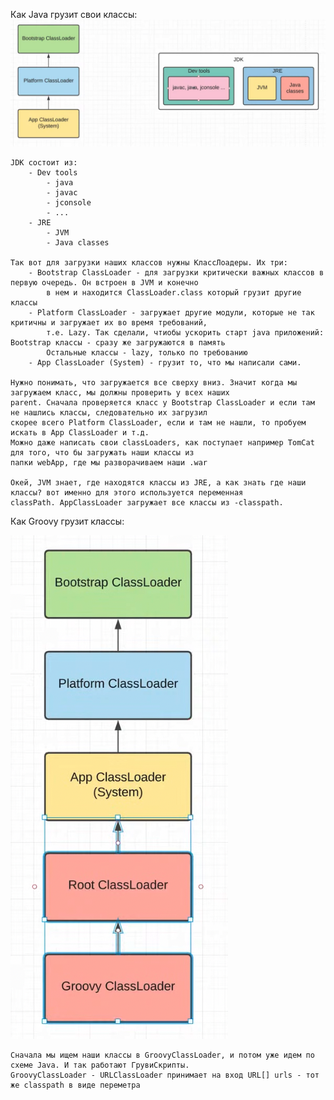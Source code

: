Как Java грузит свои классы:
![](images/javaClassLoader.png)

    JDK состоит из:
        - Dev tools
            - java
            - javac
            - jconsole
            - ...
        - JRE
            - JVM
            - Java classes

    Так вот для загрузки наших классов нужны КлассЛоадеры. Их три:
        - Bootstrap ClassLoader - для загрузки критически важных классов в первую очередь. Он встроен в JVM и конечно 
            в нем и находится ClassLoader.class который грузит другие классы
        - Platform ClassLoader - загружает другие модули, которые не так критичны и загружает их во время требований, 
            т.е. Lazy. Так сделали, чтиобы ускорить старт java приложений: Bootstrap классы - сразу же загружаются в память
            Остальные классы - lazy, только по требованию
        - App ClassLoader (System) - грузит то, что мы написали сами.

    Нужно понимать, что загружается все сверху вниз. Значит когда мы загружаем класс, мы должны проверить у всех наших 
    parent. Сначала проверяется класс у Bootstrap ClassLoader и если там не нашлись классы, следовательно их загрузил
    скорее всего Platform ClassLoader, если и там не нашли, то пробуем искать в App ClassLoader и т.д.
    Можно даже написать свои classLoaders, как поступает например TomCat для того, что бы загружать наши классы из 
    папки webApp, где мы разворачиваем наши .war

    Окей, JVM знает, где находятся классы из JRE, а как знать где наши классы? вот именно для этого используется переменная
    classPath. AppClassLoader загружает все классы из -classpath.

Как Groovy грузит классы:

![](images/groovyClassLoader.png)
    
    Сначала мы ищем наши классы в GroovyClassLoader, и потом уже идем по схеме Java. И так работают ГрувиСкрипты.
    GroovyClassLoader - URLClassLoader принимает на вход URL[] urls - тот же classpath в виде переметра